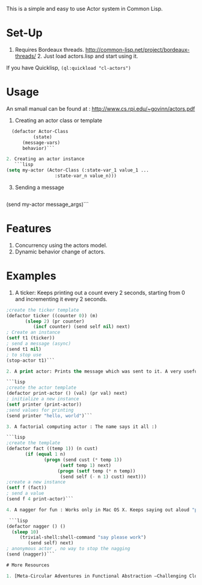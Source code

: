 This is a simple and easy to use Actor system in Common Lisp. 

# Set-Up
1. Requires Bordeaux threads. http://common-lisp.net/project/bordeaux-threads/ 2. Just load actors.lisp and start using it. 

If you have Quicklisp, ```(ql:quickload "cl-actors")```

# Usage 
An small manual can be found at : 
http://www.cs.rpi.edu/~govinn/actors.pdf

1. Creating an actor class or template
  ```lisp
	(defactor Actor-Class
            (state)
	    (message-vars)
	    behavior)```

2. Creating an actor instance 
     ```lisp
(setq my-actor (Actor-Class (:state-var_1 value_1 ...
   	 	  	        :state-var_n value_n)))
```
3. Sending a message
     ```lisp
(send my-actor message_args)```

# Features 

1. Concurrency using the actors model.
2. Dynamic behavior change of actors.

# Examples 

1. A ticker: Keeps printing out a count every 2 seconds, starting from 0 and incrementing it every 2 seconds. 

  ```lisp
;create the ticker template
(defactor ticker ((counter 0)) (m) 
	     (sleep 2) (pr counter)
	        (incf counter) (send self nil) next)
; Create an instance
(setf t1 (ticker))
; send a message (async)
(send t1 nil)
; to stop use
(stop-actor t1)```

2. A print actor: Prints the message which was sent to it. A very useful utility actor. 

  ```lisp
;create the actor template
(defactor print-actor () (val) (pr val) next)
; initialize a new instance
(setf printer (print-actor))
;send values for printing
(send printer "hello, world")```

3. A factorial computing actor : The name says it all :)

  ```lisp
;create the template
(defactor fact ((temp 1)) (n cust) 
	     (if (equal 1 n) 
	            (progn (send cust (* temp 1))
                      (setf temp 1) next)
		             (progn (setf temp (* n temp))
                      (send self (- n 1) cust) next)))
;create a new instance 
(setf f (fact))
; send a value
(send f 4 print-actor)```

4. A nagger for fun : Works only in Mac OS X. Keeps saying out aloud "please work" every 10 seconds :)

   ```lisp
(defactor nagger () () 
    (sleep 10)
       (trivial-shell:shell-command "say please work")
          (send self) next)
; anonymous actor , no way to stop the nagging 
(send (nagger))```

# More Resources

1. [Meta-Circular Adventures in Functional Abstraction –Challenging Clojure in Common Lisp] (http://chriskohlhepp.wordpress.com/metacircular-adventures-in-functional-abstraction-challenging-clojure-in-common-lisp/)
